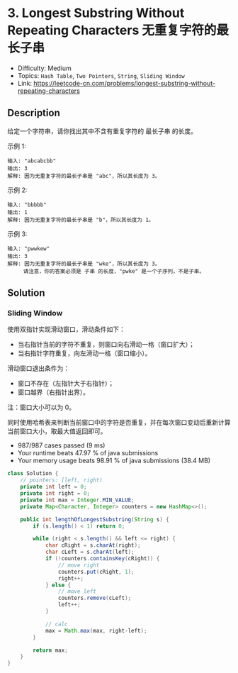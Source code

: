 # 3. Longest Substring Without Repeating Characters 无重复字符的最长子串

- Difficulty: Medium
- Topics: `Hash Table`, `Two Pointers`, `String`, `Sliding Window`
- Link: https://leetcode-cn.com/problems/longest-substring-without-repeating-characters

## Description

给定一个字符串，请你找出其中不含有重复字符的 最长子串 的长度。

示例 1:
```
输入: "abcabcbb"
输出: 3 
解释: 因为无重复字符的最长子串是 "abc"，所以其长度为 3。
```
示例 2:
```
输入: "bbbbb"
输出: 1
解释: 因为无重复字符的最长子串是 "b"，所以其长度为 1。
```
示例 3:
```
输入: "pwwkew"
输出: 3
解释: 因为无重复字符的最长子串是 "wke"，所以其长度为 3。
     请注意，你的答案必须是 子串 的长度，"pwke" 是一个子序列，不是子串。
```

## Solution

### Sliding Window

使用双指针实现滑动窗口，滑动条件如下：
- 当右指针当前的字符不重复，则窗口向右滑动一格（窗口扩大）；
- 当右指针字符重复，向左滑动一格（窗口缩小）。

滑动窗口退出条件为：
- 窗口不存在（左指针大于右指针）；
- 窗口越界（右指针出界）。

注：窗口大小可以为 0。

同时使用哈希表来判断当前窗口中的字符是否重复，并在每次窗口变动后重新计算当前窗口大小，取最大值返回即可。

- 987/987 cases passed (9 ms)
- Your runtime beats 47.97 % of java submissions
- Your memory usage beats 98.91 % of java submissions (38.4 MB)

```java
class Solution {
    // pointers: [left, right)
    private int left = 0;
    private int right = 0;
    private int max = Integer.MIN_VALUE;
    private Map<Character, Integer> counters = new HashMap<>();

    public int lengthOfLongestSubstring(String s) {
        if (s.length() < 1) return 0;

        while (right < s.length() && left <= right) {
            char cRight = s.charAt(right);
            char cLeft = s.charAt(left);
            if (!counters.containsKey(cRight)) {
                // move right
                counters.put(cRight, 1);
                right++;
            } else {
                // move left
                counters.remove(cLeft);
                left++;
            }

            // calc
            max = Math.max(max, right-left);
        }

        return max;
    }
}
```
